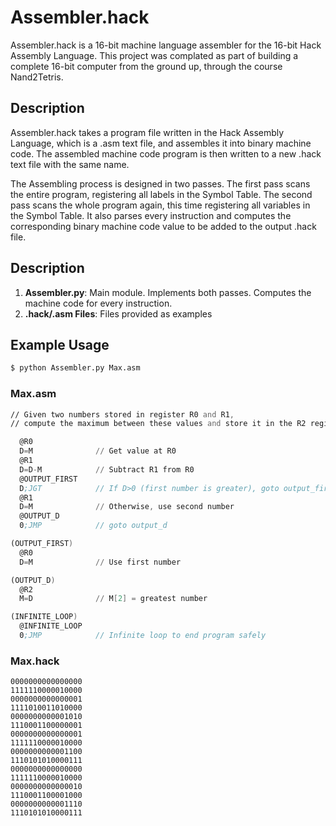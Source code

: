 # Assembler.hack

Assembler.hack is a 16-bit machine language assembler for the 16-bit Hack Assembly Language. This project was complated as part of building a complete 16-bit computer from the ground up, through the course Nand2Tetris.

## Description

Assembler.hack takes a program file written in the Hack Assembly Language, which is a .asm text file, and assembles it into binary machine code. The assembled machine code program is then written to a new .hack text file with the same name.

The Assembling process is designed in two passes. The first pass scans the entire program, registering all labels in the Symbol Table. The second pass scans the whole program again, this time registering all variables in the Symbol Table. It also parses every instruction and computes the corresponding binary machine code value to be added to the output .hack file. 

## Description
1. **Assembler.py**: Main module. Implements both passes. Computes the machine code for every instruction.
2. **.hack/.asm Files**: Files provided as examples

## Example Usage

```bash
$ python Assembler.py Max.asm
```

### Max.asm

```asm
// Given two numbers stored in register R0 and R1,
// compute the maximum between these values and store it in the R2 register.

  @R0
  D=M              // Get value at R0
  @R1
  D=D-M            // Subtract R1 from R0
  @OUTPUT_FIRST
  D;JGT            // If D>0 (first number is greater), goto output_first
  @R1
  D=M              // Otherwise, use second number
  @OUTPUT_D
  0;JMP            // goto output_d

(OUTPUT_FIRST)
  @R0
  D=M              // Use first number

(OUTPUT_D)
  @R2
  M=D              // M[2] = greatest number

(INFINITE_LOOP)
  @INFINITE_LOOP
  0;JMP            // Infinite loop to end program safely
```

### Max.hack

```
0000000000000000
1111110000010000
0000000000000001
1111010011010000
0000000000001010
1110001100000001
0000000000000001
1111110000010000
0000000000001100
1110101010000111
0000000000000000
1111110000010000
0000000000000010
1110001100001000
0000000000001110
1110101010000111
```
